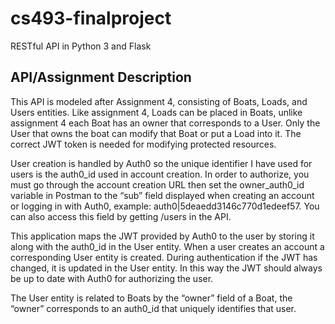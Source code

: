 # cs493-finalproject
RESTful API in Python 3 and Flask

## API/Assignment Description

This API is modeled after Assignment 4, consisting of Boats, Loads, and Users entities. Like assignment 4, Loads can be placed in Boats, unlike assignment 4 each Boat has an owner that corresponds to a User. Only the User that owns the boat can modify that Boat or put a Load into it. The correct JWT token is needed for modifying protected resources.
  
User creation is handled by Auth0 so the unique identifier I have used for users is the auth0_id used in account creation. In order to authorize, you must go through the account creation URL then set the owner_auth0_id variable in Postman to the “sub” field displayed when creating an account or logging in with Auth0, example: auth0|5deaedd3146c770d1edeef57.  You can also access this field by getting /users in the API.
  
This application maps the JWT provided by Auth0 to the user by storing it along with the auth0_id in the User entity. When a user creates an account a corresponding User entity is created. During authentication if the JWT has changed, it is updated in the User entity. In this way the JWT should always be up to date with Auth0 for authorizing the user.
  
The User entity is related to Boats by the “owner” field of a Boat, the “owner” corresponds to an auth0_id that uniquely identifies that user.

